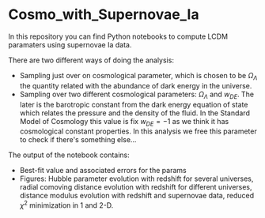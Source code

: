 # Cosmo_with_Supernovae_Ia
In this repository you can find Python notebooks to compute LCDM paramaters using supernovae Ia data.

There are two different ways of doing the analysis:

  * Sampling just over on cosmological parameter, which is chosen to be $\Omega_\Lambda$ the quantity related with the abundance of dark energy in the universe.
  * Sampling over two different cosmological parameters: $\Omega_\Lambda$ and $w_{DE}$. The later is the barotropic constant from the dark energy equation of state which relates the pressure and the density of the fluid. In the Standard Model of Cosmology this value is fix $w_{DE} = -1$ as we think it has cosmological constant properties. In this analysis we free this parameter to check if there's something else...

The output of the notebook contains:

 * Best-fit value and associated errors for the params
 * Figures: Hubble parameter evolution with redshift for several universes, radial comoving distance evolution with redshift for different universes, distance modulus evolution with redshift and supernovae data, reduced $\chi^2$ minimization in 1 and 2-D.
